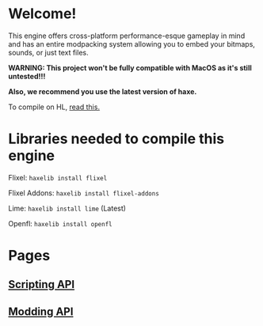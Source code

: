 # Welcome!

This engine offers cross-platform performance-esque gameplay in mind and has an entire modpacking system allowing you to embed your bitmaps, sounds, or just text files.

**WARNING: This project won't be fully compatible with MacOS as it's still untested!!!**

**Also, we recommend you use the latest version of haxe.**

To compile on HL, [read this.](https://haxe.org/manual/target-hl-getting-started.html)

# Libraries needed to compile this engine

Flixel: ``haxelib install flixel``

Flixel Addons: ``haxelib install flixel-addons``

Lime: ``haxelib install lime`` (Latest)

Openfl: ``haxelib install openfl``

# Pages

## [Scripting API](https://github.com/SomeGuyWhoLovesCoding/Zenith-FNF-Public/blob/main/scriptingApi.md)

## [Modding API](https://github.com/SomeGuyWhoLovesCoding/Zenith-FNF-Public/blob/main/moddingApi.md)
